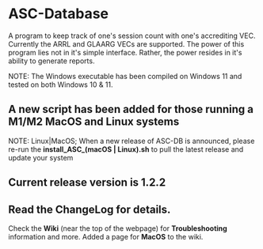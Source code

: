 # ASC-Database

A program to keep track of one's session count with one's accrediting VEC. Currently the ARRL and GLAARG VECs are supported. The power of this program lies not in it's simple interface. Rather, the power resides in it's ability to generate reports.

NOTE: The Windows executable has been compiled on Windows 11 and tested on both Windows 10 & 11.

## A new script has been added for those running a M1/M2 MacOS and Linux systems

NOTE: Linux|MacOS; When a new release of ASC-DB is announced, please re-run the **install_ASC_(macOS | Linux).sh** 
to pull the latest release and update your system

## Current release version is 1.2.2

## Read the ChangeLog for details.

Check the **Wiki** (near the top of the webpage) for **Troubleshooting** information and more. Added a page for **MacOS** to the wiki.